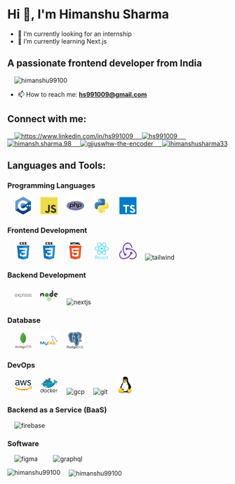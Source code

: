 # Hi 👋, I'm Himanshu Sharma

- 🔭 I’m currently looking for an internship
- 🌱 I’m currently learning Next.js

## A passionate frontend developer from India

<p align="left">
  &nbsp;&nbsp;&nbsp;&nbsp;<img src="https://komarev.com/ghpvc/?username=himanshu99100&label=Profile%20views&color=0e75b6&style=flat" alt="himanshu99100" />
</p>

- 📫 How to reach me: **hs991009@gmail.com**

## Connect with me:

<p align="left">
  <a href="https://linkedin.com/in/https://www.linkedin.com/in/hs991009" target="_blank">
    &nbsp;&nbsp;&nbsp;&nbsp;<img src="https://raw.githubusercontent.com/rahuldkjain/github-profile-readme-generator/master/src/images/icons/Social/linked-in-alt.svg" alt="https://www.linkedin.com/in/hs991009" height="30" width="40" />
  </a>
  <a href="https://twitter.com/hs991009" target="_blank">
    &nbsp;&nbsp;&nbsp;&nbsp;<img src="https://raw.githubusercontent.com/rahuldkjain/github-profile-readme-generator/master/src/images/icons/Social/twitter.svg" alt="hs991009" height="30" width="40" />
  </a>
  <a href="https://instagram.com/himansh.sharma.98" target="_blank">
    &nbsp;&nbsp;&nbsp;&nbsp;<img src="https://raw.githubusercontent.com/rahuldkjain/github-profile-readme-generator/master/src/images/icons/Social/instagram.svg" alt="himansh.sharma.98" height="30" width="40" />
  </a>
  <a href="https://codepen.io/gjjuswhw-the-encoder" target="_blank">
    &nbsp;&nbsp;&nbsp;&nbsp;<img src="https://raw.githubusercontent.com/rahuldkjain/github-profile-readme-generator/master/src/images/icons/Social/codepen.svg" alt="gjjuswhw-the-encoder" height="30" width="40" />
  </a>
  <a href="https://codesandbox.com/ihimanshusharma33" target="_blank">
    &nbsp;&nbsp;&nbsp;&nbsp;<img src="https://raw.githubusercontent.com/rahuldkjain/github-profile-readme-generator/master/src/images/icons/Social/codesandbox.svg" alt="ihimanshusharma33" height="30" width="40" />
  </a>
</p>

## Languages and Tools:

### Programming Languages

&nbsp;&nbsp;&nbsp;&nbsp;<img src="https://raw.githubusercontent.com/devicons/devicon/master/icons/cplusplus/cplusplus-original.svg" alt="cplusplus" width="40" height="40"/> &nbsp;&nbsp;&nbsp;&nbsp;<img src="https://raw.githubusercontent.com/devicons/devicon/master/icons/javascript/javascript-original.svg" alt="javascript" width="40" height="40"/> &nbsp;&nbsp;&nbsp;&nbsp;<img src="https://raw.githubusercontent.com/devicons/devicon/master/icons/php/php-original.svg" alt="php" width="40" height="40"/> &nbsp;&nbsp;&nbsp;&nbsp;<img src="https://raw.githubusercontent.com/devicons/devicon/master/icons/python/python-original.svg" alt="python" width="40" height="40"/> &nbsp;&nbsp;&nbsp;&nbsp;<img src="https://raw.githubusercontent.com/devicons/devicon/master/icons/typescript/typescript-original.svg" alt="typescript" width="40" height="40"/>

### Frontend Development

&nbsp;&nbsp;&nbsp;&nbsp;<img src="https://raw.githubusercontent.com/devicons/devicon/master/icons/css3/css3-original-wordmark.svg" alt="bootstrap" width="40" height="40"/> &nbsp;&nbsp;&nbsp;&nbsp;<img src="https://raw.githubusercontent.com/devicons/devicon/master/icons/css3/css3-original-wordmark.svg" alt="css3" width="40" height="40"/> &nbsp;&nbsp;&nbsp;&nbsp;<img src="https://raw.githubusercontent.com/devicons/devicon/master/icons/html5/html5-original-wordmark.svg" alt="html5" width="40" height="40"/> &nbsp;&nbsp;&nbsp;&nbsp;<img src="https://raw.githubusercontent.com/devicons/devicon/master/icons/react/react-original-wordmark.svg" alt="react" width="40" height="40"/> &nbsp;&nbsp;&nbsp;&nbsp;<img src="https://raw.githubusercontent.com/devicons/devicon/master/icons/redux/redux-original.svg" alt="redux" width="40" height="40"/> &nbsp;&nbsp;&nbsp;&nbsp;<img src="https://www.vectorlogo.zone/logos/tailwindcss/tailwindcss-icon.svg" alt="tailwind" width="40" height="40"/>

### Backend Development

&nbsp;&nbsp;&nbsp;&nbsp;<img src="https://raw.githubusercontent.com/devicons/devicon/master/icons/express/express-original-wordmark.svg" alt="express" width="40" height="40"/> &nbsp;&nbsp;&nbsp;&nbsp;<img src="https://raw.githubusercontent.com/devicons/devicon/master/icons/nodejs/nodejs-original-wordmark.svg" alt="nodejs" width="40" height="40"/> &nbsp;&nbsp;&nbsp;&nbsp;<img src="https://cdn.worldvectorlogo.com/logos/nextjs-2.svg" alt="nextjs" width="40" height="40"/>

### Database

&nbsp;&nbsp;&nbsp;&nbsp;<img src="https://raw.githubusercontent.com/devicons/devicon/master/icons/mongodb/mongodb-original-wordmark.svg" alt="mongodb" width="40" height="40"/> &nbsp;&nbsp;&nbsp;&nbsp;<img src="https://raw.githubusercontent.com/devicons/devicon/master/icons/mysql/mysql-original-wordmark.svg" alt="mysql" width="40" height="40"/> &nbsp;&nbsp;&nbsp;&nbsp;<img src="https://raw.githubusercontent.com/devicons/devicon/master/icons/postgresql/postgresql-original-wordmark.svg" alt="postgresql" width="40" height="40"/>

### DevOps

&nbsp;&nbsp;&nbsp;&nbsp;<img src="https://raw.githubusercontent.com/devicons/devicon/master/icons/amazonwebservices/amazonwebservices-original-wordmark.svg" alt="aws" width="40" height="40"/> &nbsp;&nbsp;&nbsp;&nbsp;<img src="https://raw.githubusercontent.com/devicons/devicon/master/icons/docker/docker-original-wordmark.svg" alt="docker" width="40" height="40"/> &nbsp;&nbsp;&nbsp;&nbsp;<img src="https://www.vectorlogo.zone/logos/google_cloud/google_cloud-icon.svg" alt="gcp" width="40" height="40"/> &nbsp;&nbsp;&nbsp;&nbsp;<img src="https://www.vectorlogo.zone/logos/git-scm/git-scm-icon.svg" alt="git" width="40" height="40"/> &nbsp;&nbsp;&nbsp;&nbsp;<img src="https://raw.githubusercontent.com/devicons/devicon/master/icons/linux/linux-original.svg" alt="linux" width="40" height="40"/>

### Backend as a Service (BaaS)

&nbsp;&nbsp;&nbsp;&nbsp;<img src="https://www.vectorlogo.zone/logos/firebase/firebase-icon.svg" alt="firebase" width="40" height="40"/>

### Software

&nbsp;&nbsp;&nbsp;&nbsp;<img src="https://www.vectorlogo.zone/logos/figma/figma-icon.svg" alt="figma" width="40" height="40"/> &nbsp;&nbsp;&nbsp;&nbsp;&nbsp;&nbsp;&nbsp;&nbsp;<img src="https://www.vectorlogo.zone/logos/graphql/graphql-icon.svg" alt="graphql" width="40" height="40"/>

&nbsp;&nbsp;&nbsp;&nbsp;<img align="left" src="https://github-readme-stats.vercel.app/api/top-langs?username=ihimanshusharma33&show_icons=true&locale=en&layout=compact" alt="himanshu99100" />
<img align="center" src="https://github-readme-stats.vercel.app/api?username=ihimanshusharma33&show_icons=true&locale=en" alt="himanshu99100" />
